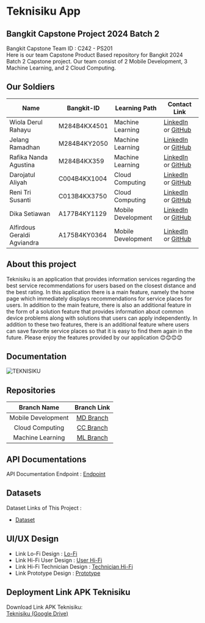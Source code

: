 # Teknisiku App
## Bangkit Capstone Project 2024 Batch 2

Bangkit Capstone Team ID : C242 - PS201 <br>
Here is our team Capstone Product Based repository for Bangkit 2024 Batch 2 Capstone project. Our team consist of 2 Mobile Development, 3 Machine Learning, and 2 Cloud Computing.

## Our Soldiers

| Name                        |   Bangkit-ID  |    Learning Path   |          Contact Link             |
|-----------------------------|---------------|--------------------|-----------------------------------|
| Wiola Derul Rahayu          | M284B4KX4501  | Machine Learning   | [LinkedIn](https://www.linkedin.com/in/wioladerulrahayu) or [GitHub](https://github.com/wioladerul/)|
| Jelang Ramadhan             | M284B4KY2050  | Machine Learning   | [LinkedIn](www.linkedin.com/in/darojatul-aliyah31) or [GitHub](https://github.com/darojatulaliyah31)|  
| Rafika Nanda Agustina       | M284B4KX359   | Machine Learning   | [LinkedIn](#) or [GitHub](#)      |
| Darojatul Aliyah            | C004B4KX1004  | Cloud Computing    | [LinkedIn](#) or [GitHub](#)      |
| Reni Tri Susanti            | C013B4KX3750  | Cloud Computing    | [LinkedIn](#) or [GitHub](#)      |
| Dika Setiawan               | A177B4KY1129  | Mobile Development | [LinkedIn](#) or [GitHub](#)      |
| Alfirdous Geraldi Agviandra | A175B4KY0364  | Mobile Development | [LinkedIn](#) or [GitHub](#)      |


## About this project

Teknisiku is an application that provides information services regarding the best service recommendations for users based on the closest distance and the best rating. In this application there is a main feature, namely the home page which immediately displays recommendations for service places for users. In addition to the main feature, there is also an additional feature in the form of a solution feature that provides information about common device problems along with solutions that users can apply independently. In addition to these two features, there is an additional feature where users can save favorite service places so that it is easy to find them again in the future. Please enjoy the features provided by our application 😊😊😊😊

## Documentation

![TEKNISIKU](https://storage.googleapis.com/foto-tempat-service/logo/Logo.png)<br>

## Repositories

|    Branch Name     |                                      Branch Link                                         |
| :----------------: | :--------------------------------------------------------------------------------------: |
| Mobile Development | [MD Branch](#) |
|  Cloud Computing   | [CC Branch](#) |
|  Machine Learning  | [ML Branch](#) |

## API Documentations

API Documentation Endpoint : [Endpoint](https://www.postman.com/capstone-teknisiku-api/workspace/capstone-teknisiku-api-workspace/documentation/39952491-6b064205-feab-4104-997d-ef9df317defa)

## Datasets

Dataset Links of This Project :

- [Dataset](https://docs.google.com/spreadsheets/d/1ZUxRrJ6_YrTMGGre9Z71Ur-j4MyOwVQ_i6tYxxmwJOw/edit?usp=sharing)

## UI/UX Design

- Link Lo-Fi Design : [Lo-Fi](#)
- Link Hi-Fi User Design : [User Hi-Fi](#)
- Link Hi-Fi Technician Design : [Technician Hi-Fi](#)
- Link Prototype Design : [Prototype](#)

## Deployment Link APK Teknisiku

Download Link APK Teknisiku:<br>
[Teknisiku (Google Drive)](#)
